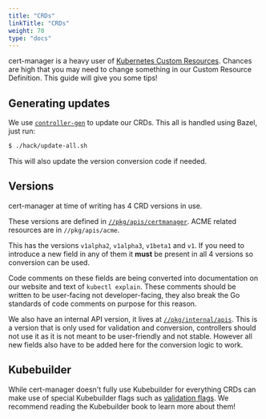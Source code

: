 ```yaml
---
title: "CRDs"
linkTitle: "CRDs"
weight: 70
type: "docs"
---
```


cert-manager is a heavy user of [Kubernetes Custom Resources](https://kubernetes.io/docs/concepts/extend-kubernetes/api-extension/custom-resources/).
Chances are high that you may need to change something in our Custom Resource Definition. This guide will give you some tips!

## Generating updates

We use [`controller-gen`](https://book.kubebuilder.io/reference/controller-gen.html) to update our CRDs.
This all is handled using Bazel, just run:
```bash
$ ./hack/update-all.sh
```

This will also update the version conversion code if needed.

## Versions

cert-manager at time of writing has 4 CRD versions in use.

These versions are defined in [`//pkg/apis/certmanager`](https://github.com/cert-manager/cert-manager/tree/master/pkg/apis/certmanager). ACME related resources are in `//pkg/apis/acme`.

This has the versions `v1alpha2`, `v1alpha3`, `v1beta1` and `v1`.
If you need to introduce a new field in any of them it **must** be present in all 4 versions so conversion can be used.

Code comments on these fields are being converted into documentation on our website and text of `kubectl explain`.
These comments should be written to be user-facing not developer-facing, they also break the Go standards of code comments on purpose for this reason.

We also have an internal API version, it lives at [`//pkg/internal/apis`](https://github.com/cert-manager/cert-manager/tree/master/pkg/internal/apis).
This is a version that is only used for validation and conversion, controllers should not use it as it is not meant to be user-friendly and not stable.
However all new fields also have to be added here for the conversion logic to work.


## Kubebuilder

While cert-manager doesn't fully use Kubebuilder for everything CRDs can make use of special Kubebuilder flags such as [validation flags](https://book.kubebuilder.io/reference/markers/crd-validation.html). We recommend reading the Kubebuilder book to learn more about them!
